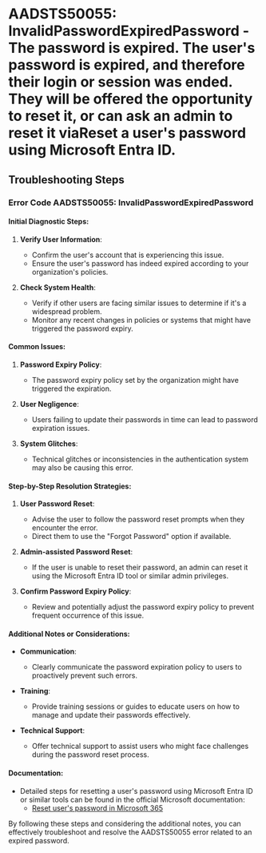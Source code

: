 
# AADSTS50055: InvalidPasswordExpiredPassword - The password is expired. The user's password is expired, and therefore their login or session was ended. They will be offered the opportunity to reset it, or can ask an admin to reset it viaReset a user's password using Microsoft Entra ID.


## Troubleshooting Steps
### Error Code AADSTS50055: InvalidPasswordExpiredPassword

#### Initial Diagnostic Steps:
1. **Verify User Information**:
   - Confirm the user's account that is experiencing this issue.
   - Ensure the user's password has indeed expired according to your organization's policies.

2. **Check System Health**:
   - Verify if other users are facing similar issues to determine if it's a widespread problem.
   - Monitor any recent changes in policies or systems that might have triggered the password expiry.

#### Common Issues:
1. **Password Expiry Policy**:
   - The password expiry policy set by the organization might have triggered the expiration.

2. **User Negligence**:
   - Users failing to update their passwords in time can lead to password expiration issues.

3. **System Glitches**:
   - Technical glitches or inconsistencies in the authentication system may also be causing this error.

#### Step-by-Step Resolution Strategies:
1. **User Password Reset**:
   - Advise the user to follow the password reset prompts when they encounter the error.
   - Direct them to use the "Forgot Password" option if available.

2. **Admin-assisted Password Reset**:
   - If the user is unable to reset their password, an admin can reset it using the Microsoft Entra ID tool or similar admin privileges.

3. **Confirm Password Expiry Policy**:
   - Review and potentially adjust the password expiry policy to prevent frequent occurrence of this issue.

#### Additional Notes or Considerations:
- **Communication**:
  - Clearly communicate the password expiration policy to users to proactively prevent such errors.
  
- **Training**:
  - Provide training sessions or guides to educate users on how to manage and update their passwords effectively.

- **Technical Support**:
  - Offer technical support to assist users who might face challenges during the password reset process.

#### Documentation:
- Detailed steps for resetting a user's password using Microsoft Entra ID or similar tools can be found in the official Microsoft documentation:
  - [Reset user's password in Microsoft 365](https://docs.microsoft.com/en-us/microsoft-365/admin/add-users/reset-passwords)

By following these steps and considering the additional notes, you can effectively troubleshoot and resolve the AADSTS50055 error related to an expired password.